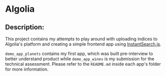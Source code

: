 # Algolia

## Description:
This project contains my attempts to play around with uploading indices to Algolia's platform and creating a simple frontend app using [InstantSearch.js](https://www.algolia.com/doc/guides/building-search-ui/what-is-instantsearch/js/).

`demo_app_planets` contains my first app, which was built pre-interview to better understand product while `demo_app_wines` is my submission for the technical assessment. Please refer to the `README.md` inside each app's folder for more information.
